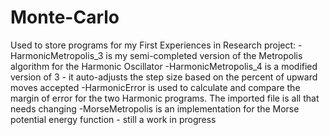 # Monte-Carlo

Used to store programs for my First Experiences in Research project:
	-HarmonicMetropolis_3 is my semi-completed version of the Metropolis algorithm for the Harmonic Oscillator
	-HarmonicMetropolis_4 is a modified version of 3 - it auto-adjusts the step size based on the percent of upward moves accepted
	-HarmonicError is used to calculate and compare the margin of error for the two Harmonic programs. The imported file is all that needs changing
	-MorseMetropolis is an implementation for the Morse potential energy function - still a work in progress
